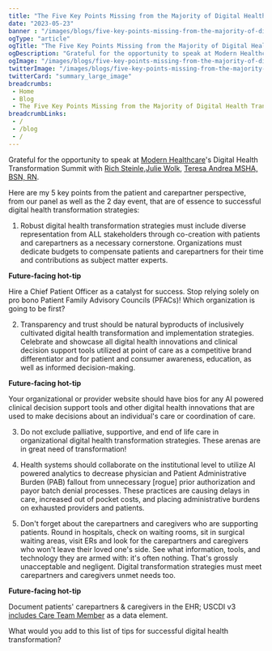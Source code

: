```yaml
--- 
title: "The Five Key Points Missing from the Majority of Digital Health Transformation Strategies"
date: "2023-05-23"
banner : "/images/blogs/five-key-points-missing-from-the-majority-of-digital-health- transformation.jpg"
ogType: "article"
ogTitle: "The Five Key Points Missing from the Majority of Digital Health Transformation Strategies | Unblock Health"
ogDescription: "Grateful for the opportunity to speak at Modern Healthcare's Digital Health Transformation Summit with Rich Steinle, Julie Wolk, Teresa Andrea MSHA, BSN, RN."
ogImage: "/images/blogs/five-key-points-missing-from-the-majority-of-digital-health- transformation.jpg"
twitterImage: "/images/blogs/five-key-points-missing-from-the-majority-of-digital-health- transformation.jpg"
twitterCard: "summary_large_image"
breadcrumbs:
 - Home
 - Blog
 - The Five Key Points Missing from the Majority of Digital Health Transformation Strategies
breadcrumbLinks:
 - / 
 - /blog
 - / 
---
```



Grateful for the opportunity to speak at <a href="https://www.linkedin.com/company/modern-healthcare/">Modern Healthcare</a>'s Digital Health Transformation Summit with <a href="https://www.linkedin.com/in/ACoAAAC5iFsB_xKknn1yQHx_-z_31l12-trOEj4">Rich Steinle</a>,<a href="https://www.linkedin.com/in/ACoAAAJzHvwBSOIzpq_hMT29hc08VWRF6QnxG5c">Julie Wolk</a>, <a href="https://www.linkedin.com/in/ACoAAAXvuxYBoJ39Cj2ClRuYhPQkV2TP05SK7QY">Teresa Andrea MSHA, BSN, RN</a>.

Here are my 5 key points from the patient and carepartner perspective, from our panel as well as the 2 day event, that are of essence to successful digital health transformation strategies:

1) Robust digital health transformation strategies must include diverse representation from ALL stakeholders through co-creation with patients and carepartners as a necessary cornerstone. Organizations must dedicate budgets to compensate patients and carepartners for their time and contributions as subject matter experts.

**Future-facing hot-tip**

Hire a Chief Patient Officer as a catalyst for success. Stop relying solely on pro bono Patient Family Advisory Councils (PFACs)! Which organization is going to be first? 

2) Transparency and trust should be natural byproducts of inclusively cultivated digital health transformation and implementation strategies. Celebrate and showcase all digital health innovations and clinical decision support tools utilized at point of care as a competitive brand differentiator and for patient and consumer awareness, education, as well as informed decision-making.

**Future-facing hot-tip**

Your organizational or provider website should have bios for any AI powered clinical decision support tools and other digital health innovations that are used to make decisions about an individual's care or coordination of care.

3) Do not exclude palliative, supportive, and end of life care in organizational digital health transformation strategies. These arenas are in great need of transformation!

4) Health systems should collaborate on the institutional level to utilize AI powered analytics to decrease physician and Patient Administrative Burden (PAB) fallout from unnecessary [rogue] prior authorization and payor batch denial processes. These practices are causing delays in care, increased out of pocket costs, and placing administrative burdens on exhausted providers and patients.

5) Don't forget about the carepartners and caregivers who are supporting patients. Round in hospitals, check on waiting rooms, sit in surgical waiting areas, visit ERs and look for the carepartners and caregivers who won't leave their loved one's side. See what information, tools, and technology they are armed with: it's often nothing. That's grossly unacceptable and negligent. Digital transformation strategies must meet carepartners and caregivers unmet needs too.

**Future-facing hot-tip**

Document patients' carepartners & caregivers in the EHR; USCDI v3 <a href="https://www.healthit.gov/isa/uscdi-data-class/care-team-members">includes Care Team Member</a> as a data element. 

What would you add to this list of tips for successful digital health transformation?